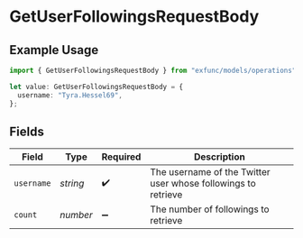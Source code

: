 # GetUserFollowingsRequestBody

## Example Usage

```typescript
import { GetUserFollowingsRequestBody } from "exfunc/models/operations";

let value: GetUserFollowingsRequestBody = {
  username: "Tyra.Hessel69",
};
```

## Fields

| Field                                                         | Type                                                          | Required                                                      | Description                                                   |
| ------------------------------------------------------------- | ------------------------------------------------------------- | ------------------------------------------------------------- | ------------------------------------------------------------- |
| `username`                                                    | *string*                                                      | :heavy_check_mark:                                            | The username of the Twitter user whose followings to retrieve |
| `count`                                                       | *number*                                                      | :heavy_minus_sign:                                            | The number of followings to retrieve                          |